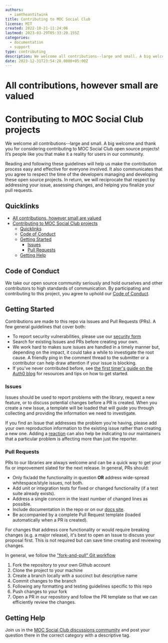 ```yaml
---
authors:
  - iamtheantitwink
title: Contributing to MOC Social Club
license: MIT
created: 2022-10-21-11:24:06
lastmod: 2023-03-29T05:33:20.155Z
categories:
  - documentation
  - support
type: contributing
description: We welcome all contributions--large and small. A big welcome and thank you for considering contributing to MOC Social Club open source projects! It’s people like you that make it a reality for users in our community.
date: 2023-12-31T23:54:28.0000+05:00Z
---
```


# All contributions, however small are valued

# Contributing to MOC Social Club projects

We welcome all contributions--large and small. A big welcome and thank you for considering contributing to MOC Social Club open source projects! It’s people like you that make it a reality for users in our community.

Reading and following these guidelines will help us make the contribution process easy and effective for everyone involved. It also communicates that you agree to respect the time of the developers managing and developing these open source projects. In return, we will reciprocate that respect by addressing your issue, assessing changes, and helping you finalize your pull requests.

## Quicklinks

- [All contributions, however small are valued](#all-contributions-however-small-are-valued)
- [Contributing to MOC Social Club projects](#contributing-to-moc-social-club-projects)
  - [Quicklinks](#quicklinks)
  - [Code of Conduct](#code-of-conduct)
  - [Getting Started](#getting-started)
    - [Issues](#issues)
    - [Pull Requests](#pull-requests)
  - [Getting Help](#getting-help)

## Code of Conduct

We take our open source community seriously and hold ourselves and other contributors to high standards of communication. By participating and contributing to this project, you agree to uphold our [Code of Conduct](https://mymoc.social/github/coc).

## Getting Started

Contributions are made to this repo via Issues and Pull Requests (PRs). A few general guidelines that cover both:

- To report security vulnerabilities, please use our [security form](https://mymoc.social/github/security-report)
- Search for existing Issues and PRs before creating your own.
- We work hard to makes sure issues are handled in a timely manner but, depending on the impact, it could take a while to investigate the root cause. A friendly ping in the comment thread to the submitter or a contributor can help draw attention if your issue is blocking.
- If you've never contributed before, see [the first timer's guide on the Auth0 blog](https://auth0.com/blog/a-first-timers-guide-to-an-open-source-project/) for resources and tips on how to get started.

### Issues

Issues should be used to report problems with the library, request a new feature, or to discuss potential changes before a PR is created. When you create a new Issue, a template will be loaded that will guide you through collecting and providing the information we need to investigate.

If you find an Issue that addresses the problem you're having, please add your own reproduction information to the existing issue rather than creating a new one. Adding a [reaction](https://github.blog/2016-03-10-add-reactions-to-pull-requests-issues-and-comments/) can also help be indicating to our maintainers that a particular problem is affecting more than just the reporter.

### Pull Requests

PRs to our libraries are always welcome and can be a quick way to get your fix or improvement slated for the next release. In general, PRs should:

- Only fix/add the functionality in question **OR** address wide-spread whitespace/style issues, not both.
- Add unit or integration tests for fixed or changed functionality (if a test suite already exists).
- Address a single concern in the least number of changed lines as possible.
- Include documentation in the repo or on our [docs site](https://mymoc.social/github/docs).
- Be accompanied by a complete Pull Request template (loaded automatically when a PR is created).

For changes that address core functionality or would require breaking changes (e.g. a major release), it's best to open an Issue to discuss your proposal first. This is not required but can save time creating and reviewing changes.

In general, we follow the ["fork-and-pull" Git workflow](https://github.com/susam/gitpr)

1. Fork the repository to your own Github account
2. Clone the project to your machine
3. Create a branch locally with a succinct but descriptive name
4. Commit changes to the branch
5. Following any formatting and testing guidelines specific to this repo
6. Push changes to your fork
7. Open a PR in our repository and follow the PR template so that we can efficiently review the changes.

## Getting Help

Join us in the [MOC Social Club discussions commumity](https://mymoc.social/github/discuss) and post your question there in the correct category with a descriptive tag.
